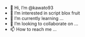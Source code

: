 - 👋 Hi, I’m @kawato93
- 👀 I’m interested in script blox fruit
- 🌱 I’m currently learning ...
- 💞️ I’m looking to collaborate on ...
- 📫 How to reach me ...

<!---
kawato93/kawato93 is a ✨ special ✨ repository because its `README.md` (this file) appears on your GitHub profile.
You can click the Preview link to take a look at your changes.
--->
